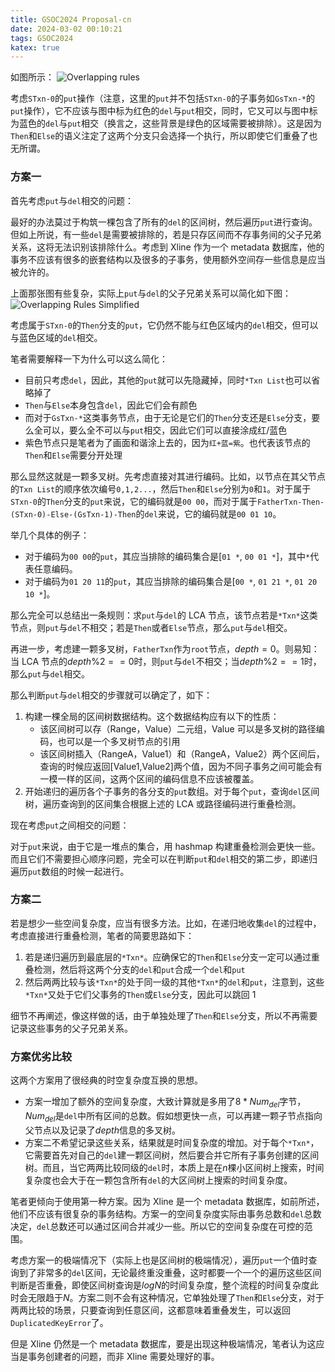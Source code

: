 ```yaml
---
title: GSOC2024 Proposal-cn
date: 2024-03-02 00:10:21
tags: GSOC2024
katex: true
---
```

如图所示：
![Overlapping rules](https://gg2002.github.io/img/gsoc-2024-proposal/Overlapping-rules.png)

考虑`STxn-0`的`put`操作（注意，这里的`put`并不包括`STxn-0`的子事务如`GsTxn-*`的`put`操作），它不应该与图中标为红色的`del`与`put`相交，同时，它又可以与图中标为蓝色的`del`与`put`相交（换言之，这些背景是绿色的区域需要被排除）。这是因为`Then`和`Else`的语义注定了这两个分支只会选择一个执行，所以即使它们重叠了也无所谓。

### 方案一
首先考虑`put`与`del`相交的问题：

最好的办法莫过于构筑一棵包含了所有的`del`的区间树，然后遍历`put`进行查询。但如上所说，有一些`del`是需要被排除的，若是只存区间而不存事务间的父子兄弟关系，这将无法识别该排除什么。考虑到 Xline 作为一个 metadata 数据库，他的事务不应该有很多的嵌套结构以及很多的子事务，使用额外空间存一些信息是应当被允许的。

上面那张图有些复杂，实际上`put`与`del`的父子兄弟关系可以简化如下图：
![Overlapping Rules Simplified](https://gg2002.github.io/img/gsoc-2024-proposal/Overlapping-rules-simple.png)

考虑属于`STxn-0`的`Then`分支的`put`，它仍然不能与红色区域内的`del`相交，但可以与蓝色区域的`del`相交。

笔者需要解释一下为什么可以这么简化：
- 目前只考虑`del`，因此，其他的`put`就可以先隐藏掉，同时`*Txn List`也可以省略掉了
- `Then`与`Else`本身包含`del`，因此它们会有颜色
- 而对于`GsTxn-*`这类事务节点，由于无论是它们的`Then`分支还是`Else`分支，要么全可以，要么全不可以与`put`相交，因此它们可以直接涂成红/蓝色
- 紫色节点只是笔者为了画面和谐涂上去的，因为`红+蓝=紫`。也代表该节点的`Then`和`Else`需要分开处理

那么显然这就是一颗多叉树。先考虑直接对其进行编码。比如，以节点在其父节点的`Txn List`的顺序依次编号`0,1,2...`，然后`Then`和`Else`分别为`0`和`1`。对于属于`STxn-0`的`Then`分支的`put`来说，它的编码就是`00 00`，而对于属于`FatherTxn-Then-(STxn-0)-Else-(GsTxn-1)-Then`的`del`来说，它的编码就是`00 01 10`。

举几个具体的例子：
- 对于编码为`00 00`的`put`，其应当排除的编码集合是[`01 *`, `00 01 *`]，其中`*`代表任意编码。
- 对于编码为`01 20 11`的`put`，其应当排除的编码集合是[`00 *`, `01 21 *`, `01 20 10 *`]。

那么完全可以总结出一条规则：求`put`与`del`的 LCA 节点，该节点若是`*Txn*`这类节点，则`put`与`del`不相交；若是`Then`或者`Else`节点，那么`put`与`del`相交。

再进一步，考虑建一颗多叉树，`FatherTxn`作为`root`节点，$depth=0$。则易知：当 LCA 节点的$depth\%2==0$时，则`put`与`del`不相交；当$depth\%2==1$时，那么`put`与`del`相交。

那么判断`put`与`del`相交的步骤就可以确定了，如下：
1. 构建一棵全局的区间树数据结构。这个数据结构应有以下的性质：
    - 该区间树可以存（Range，Value）二元组，Value 可以是多叉树的路径编码，也可以是一个多叉树节点的引用
    - 该区间树插入（RangeA，Value1）和（RangeA，Value2）两个区间后，查询的时候应返回[Value1,Value2]两个值，因为不同子事务之间可能会有一模一样的区间，这两个区间的编码信息不应该被覆盖。
2. 开始递归的遍历各个子事务的各分支的`put`数组。对于每个`put`，查询`del`区间树，遍历查询到的区间集合根据上述的 LCA 或路径编码进行重叠检测。

现在考虑`put`之间相交的问题：

对于`put`来说，由于它是一堆点的集合，用 hashmap 构建重叠检测会更快一些。而且它们不需要担心顺序问题，完全可以在判断`put`和`del`相交的第二步，即递归遍历`put`数组的时候一起进行。

### 方案二
若是想少一些空间复杂度，应当有很多方法。比如，在递归地收集`del`的过程中，考虑直接进行重叠检测，笔者的简要思路如下：
1. 若是递归遍历到最底层的`*Txn*`。应确保它的`Then`和`Else`分支一定可以通过重叠检测，然后将这两个分支的`del`和`put`合成一个`del`和`put`
2. 然后两两比较与该`*Txn*`的处于同一级的其他`*Txn*`的`del`和`put`，注意到，这些`*Txn*`又处于它们父事务的`Then`或`Else`分支，因此可以跳回 1

细节不再阐述，像这样做的话，由于单独处理了`Then`和`Else`分支，所以不再需要记录这些事务的父子兄弟关系。

### 方案优劣比较
这两个方案用了很经典的时空复杂度互换的思想。
- 方案一增加了额外的空间复杂度，大致计算就是多用了$8*Num_{del}$字节，$Num_{del}$是`del`中所有区间的总数。假如想更快一点，可以再建一颗子节点指向父节点以及记录了$depth$信息的多叉树。
- 方案二不希望记录这些关系，结果就是时间复杂度的增加。对于每个`*Txn*`，它需要首先对自己的`del`建一颗区间树，然后要合并它所有子事务创建的区间树。而且，当它两两比较同级的`del`时，本质上是在$n$棵小区间树上搜索，时间复杂度也会大于在一颗包含所有`del`的大区间树上搜索的时间复杂度。

笔者更倾向于使用第一种方案。因为 Xline 是一个 metadata 数据库，如前所述，他们不应该有很复杂的事务结构。方案一的空间复杂度实际由事务总数和`del`总数决定，`del`总数还可以通过区间合并减少一些。所以它的空间复杂度在可控的范围。

考虑方案一的极端情况下（实际上也是区间树的极端情况），遍历`put`一个值时查询到了非常多的`del`区间，无论最终重没重叠，这时都要一个一个的遍历这些区间判断是否重叠，即使区间树查询是$logN$的时间复杂度，整个流程的时间复杂度此时会无限趋于$N$。方案二则不会有这种情况，它单独处理了`Then`和`Else`分支，对于两两比较的场景，只要查询到任意区间，这都意味着重叠发生，可以返回`DuplicatedKeyError`了。

但是 Xline 仍然是一个 metadata 数据库，要是出现这种极端情况，笔者认为这应当是事务创建者的问题，而非 Xline 需要处理好的事。